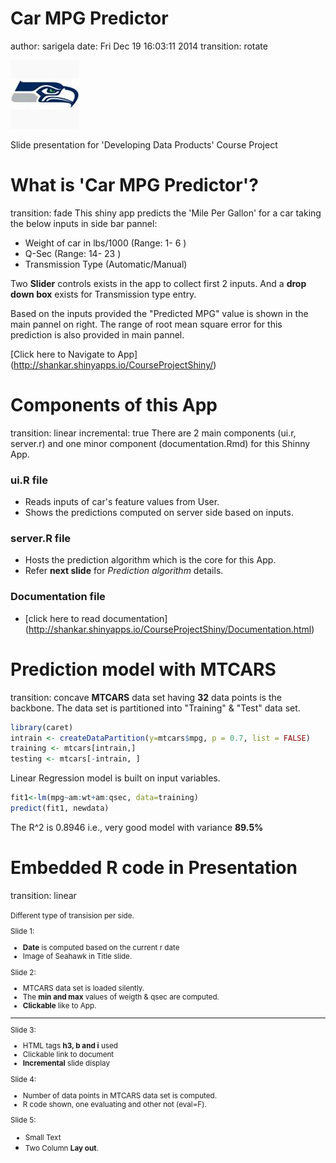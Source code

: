 Car MPG Predictor
========================================================
author: sarigela
date:  Fri Dec 19 16:03:11 2014
transition: rotate


![alt text](SeattleSeahawks.jpg)

Slide presentation for 'Developing Data Products' Course Project

What is 'Car MPG Predictor'?
========================================================
transition: fade
This shiny app predicts the 'Mile Per Gallon' for a car taking the below inputs in side bar pannel:


- Weight of car in lbs/1000 (Range: 1- 6 )
- Q-Sec (Range: 14- 23 )
- Transmission Type (Automatic/Manual)

Two **Slider** controls exists in the app to collect first 2 inputs.  And a **drop down box** exists for Transmission type entry.

Based on the inputs provided the "Predicted MPG" value is shown in the main pannel on right. The range of root mean square error for this prediction is also provided in main pannel. 

[Click here to Navigate to App] (http://shankar.shinyapps.io/CourseProjectShiny/)



Components of this App
========================================================
transition: linear
incremental: true
There are 2 main components (ui.r, server.r) and one minor component (documentation.Rmd) for this Shinny App.

<h3>ui.R file </h3>

- Reads inputs of car's feature values from User.
- Shows the predictions computed on server side based on inputs.

<h3>server.R file </h3>

- Hosts the prediction algorithm which is the core for this App.
- Refer <b>next slide</b> for <i>Prediction algorithm</i> details.

<h3>Documentation file</h3>

- [click here to read documentation] (http://shankar.shinyapps.io/CourseProjectShiny/Documentation.html)


Prediction model with MTCARS  
========================================================
transition: concave
**MTCARS** data set having **32** data points is the backbone.
The data set is partitioned into "Training" & "Test" data set.

```r
library(caret) 
intrain <- createDataPartition(y=mtcars$mpg, p = 0.7, list = FALSE)
training <- mtcars[intrain,]
testing <- mtcars[-intrain, ]
```
Linear Regression model is built on input variables.

```r
fit1<-lm(mpg~am:wt+am:qsec, data=training)
predict(fit1, newdata)
```
The R^2 is 0.8946 i.e., very good model with variance **89.5%**


Embedded R code in Presentation
========================================================
transition: linear


<small>
Different type of transision per side.

Slide 1:

- **Date** is computed based on the current r date
- Image of Seahawk in Title slide. 

Slide 2: 

- MTCARS data set is loaded silently.
- The **min and max** values of weigth & qsec are computed.
- **Clickable** like to App.

***

Slide 3:

- HTML tags **h3, b and i** used
- Clickable link to document
- **Incremental** slide display

Slide 4:

- Number of data points in MTCARS data set is computed.
- R code shown, one evaluating and other not (eval=F). 

Slide 5:

- Small Text
- Two Column **Lay out**.</small>
